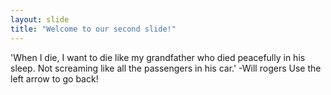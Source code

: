 ```yaml
---
layout: slide
title: "Welcome to our second slide!"
---
```

'When I die, I want to die like my grandfather who died peacefully in his sleep. Not screaming like all the passengers in his car.' -Will rogers
Use the left arrow to go back!
